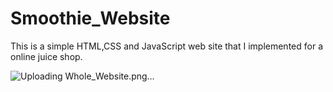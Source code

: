 # Smoothie_Website
This is a simple HTML,CSS and JavaScript web site that I implemented for a online juice shop.

![Uploading Whole_Website.png…]()
